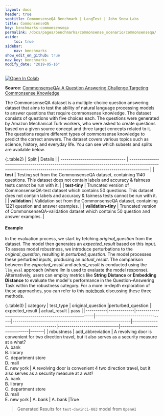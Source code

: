 ```yaml
---
layout: docs
header: true
seotitle: CommonsenseQA Benchmark | LangTest | John Snow Labs
title: CommonsenseQA
key: benchmarks-commonsenseqa
permalink: /docs/pages/benchmarks/commonsense_scenario/commonsenseqa/
aside:
    toc: true
sidebar:
    nav: benchmarks
show_edit_on_github: true
nav_key: benchmarks
modify_date: "2019-05-16"
---
```


[![Open In Colab](https://colab.research.google.com/assets/colab-badge.svg)](https://colab.research.google.com/github/JohnSnowLabs/langtest/blob/main/demo/tutorials/llm_notebooks/dataset-notebooks/CommonsenseQA_dataset.ipynb)

**Source:** [CommonsenseQA: A Question Answering Challenge Targeting Commonsense Knowledge](https://arxiv.org/abs/1811.00937)

The CommonsenseQA dataset is a multiple-choice question answering dataset that aims to test the ability of natural language processing models to answer questions that require commonsense knowledge. The dataset consists of questions with five choices each. The questions were generated by Amazon Mechanical Turk workers, who were asked to create questions based on a given source concept and three target concepts related to it. The questions require different types of commonsense knowledge to predict the correct answers. The dataset covers various topics such as science, history, and everyday life.
You can see which subsets and splits are available below.

{:.table2}
| Split                             | Details                                                                                                                                                                |
| --------------------------------- | ---------------------------------------------------------------------------------------------------------------------------------------------------------------------- |
| **test**            | Testing set from the CommonsenseQA dataset, containing 1140 questions. This dataset does not contain labels and accuracy & fairness tests cannot be run with it.       |
| **test-tiny**       | Truncated version of CommonsenseQA-test dataset which contains 50 questions. This dataset does not contain labels and accuracy & fairness tests cannot be run with it. |
| **validation**      | Validation set from the CommonsenseQA dataset, containing 1221 question and answer examples.                                                                           |
| **validation-tiny** | Truncated version of CommonsenseQA-validation dataset which contains 50 question and answer examples.                                                                  |

#### Example

In the evaluation process, we start by fetching *original_question* from the dataset. The model then generates an *expected_result* based on this input. To assess model robustness, we introduce perturbations to the *original_question*, resulting in *perturbed_question*. The model processes these perturbed inputs, producing an *actual_result*. The comparison between the *expected_result* and *actual_result* is conducted using the `llm_eval` approach (where llm is used to evaluate the model response). Alternatively, users can employ metrics like **String Distance** or **Embedding Distance** to evaluate the model's performance in the Question-Answering Task within the robustness category. For a more in-depth exploration of these approaches, you can refer to this [notebook](https://colab.research.google.com/github/JohnSnowLabs/langtest/blob/main/demo/tutorials/misc/Evaluation_Metrics.ipynb) discussing these three methods.


{:.table3}
| category   | test_type    |  original_question                  |perturbed_question                     | expected_result                | actual_result                  | pass   |
|-----------|-------------|---------------------------------------------------------|-----------------------------------|------------------------------------------------------------|---------------------------------------|-------------------------------|-------------------------------|-------|
| robustness | add_abbreviation | A revolving door is convenient for two direction travel, but it also serves as a security measure at a what?<br>A. bank<br>B. library<br>C. department store<br>D. mall<br>E. new york	 | A revolving door is convenient 4 two direction travel, but it also serves as a security measure at a wat?<br>A. bank<br>B. library<br>C. department store<br>D. mall<br>E. new york | A. bank	 | A. bank  |True


> Generated Results for `text-davinci-003` model from `OpenAI`